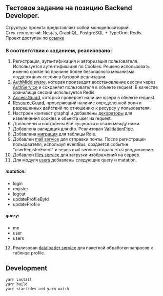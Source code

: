 ## Тестовое задание на позицию Backend Developer.

Структура проекта представляет собой монорепозиторий.  
Стек технологий: NestJs, GraphQL, PostgreSQL + TypeOrm, Redis.  
Проект доступен по [ссылке](https://au-webapp-api.herokuapp.com/graphql)

### В соответствии с заданием, реализовано:

1. Регистрация, аутентификация и авторизация пользователя. Используется аутентификация по Cookies. Решено использовать именно cookie по причине более безопасного механизма поддержания сессии в базовой реализации.
2. [AuthMiddleware](https://github.com/AlexanderGureev/au-web-backend/blob/master/packages/common/src/middleware/auth.middleware.ts), которая производит восстановление сессии через [AuthService](https://github.com/AlexanderGureev/au-web-backend/blob/master/packages/auth/src/auth.service.ts) и сохраняет пользователя в объекте request. В качестве хранилища сессий используется Redis.
3. [AccessGuard](https://github.com/AlexanderGureev/au-web-backend/blob/master/packages/common/src/guards/AccessGuard.ts), который проверяет наличие юзера в обьекте request.
4. [ResourceGuard](https://github.com/AlexanderGureev/au-web-backend/blob/master/packages/common/src/guards/ResourceGuard.ts), проверяющий наличие определенной роли и разрешенных действий по отношению к ресурсу у пользователя.
5. Настроен контекст graphql и добавлены [декораторы](https://github.com/AlexanderGureev/au-web-backend/tree/master/packages/common/src/decorators) для извелечения cookies и обьекта user из request.
6. Дополнены и настроены все сущности и связи между ними.
7. Добавлена валидация для dto. Реализован [ValidationPipe](https://github.com/AlexanderGureev/au-web-backend/blob/master/packages/common/src/pipes/validation.pipe.ts).
8. Добавлена [миграция](https://github.com/AlexanderGureev/au-web-backend/blob/master/packages/db/src/migrations/Role/1566497630692-RolesInit.ts) для таблицы Role.
9. Добавлен [mail service](https://github.com/AlexanderGureev/au-web-backend/tree/master/packages/mail) для отправки почты. После регистрации пользователя, используя eventBus, создается событие "userRegisterEvent" и через mail service отправлется уведомление.
10. Добавлен [files service](https://github.com/AlexanderGureev/au-web-backend/tree/master/packages/files) для загрузки изображений на сервер.
11. Для модуля [users](https://github.com/AlexanderGureev/au-web-backend/tree/master/packages/api/src/users/resolvers) добавлены следующие query и mutation.

##### mutation:

- login
- register
- logout
- updateProfileById
- updateProfile

##### query:

- me
- user
- users

12. Реализован [dataloader service](https://github.com/AlexanderGureev/au-web-backend/blob/master/packages/dataloader/src/profileDataloader.service.ts) для пакетной обработки запросов к таблице profile.

## Development

```bash
yarn install
yarn build
yarn start:dev and yarn watch
```
